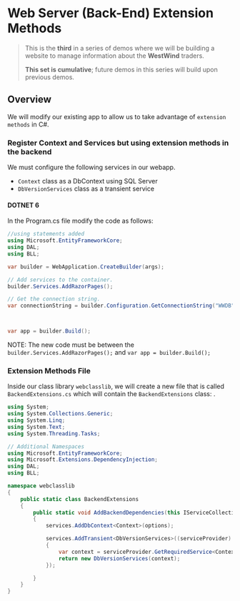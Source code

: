 # Web Server (Back-End) Extension Methods

> This is the **third** in a series of demos where we will be building a website to manage information about the **WestWind** traders.
>
> **This set is cumulative**; future demos in this series will build upon previous demos.

## Overview

We will modify our existing app to allow us to take advantage of `extension methods` in C#.

### Register Context and Services but using extension methods in the backend

We must configure the following services in our webapp.

- `Context` class as a DbContext using SQL Server
- `DbVersionServices` class as a transient service

#### DOTNET 6
In the Program.cs file modify the code as follows:
```csharp
//using statements added
using Microsoft.EntityFrameworkCore;
using DAL;
using BLL;

var builder = WebApplication.CreateBuilder(args);

// Add services to the container.
builder.Services.AddRazorPages();

// Get the connection string.
var connectionString = builder.Configuration.GetConnectionString("WWDB");



var app = builder.Build();
```
NOTE: The new code must be between the `builder.Services.AddRazorPages();` and `var app = builder.Build();`

### Extension Methods File

Inside our class library `webclasslib`, we will create a new file that is called `BackendExtensions.cs` which will contain the `BackendExtensions` class:
.

```csharp
using System;
using System.Collections.Generic;
using System.Linq;
using System.Text;
using System.Threading.Tasks;

// Additional Namespaces
using Microsoft.EntityFrameworkCore;
using Microsoft.Extensions.DependencyInjection;
using DAL;
using BLL;

namespace webclasslib
{
    public static class BackendExtensions
    {
        public static void AddBackendDependencies(this IServiceCollection services, Action<DbContextOptionsBuilder> options)
        {
            services.AddDbContext<Context>(options);

            services.AddTransient<DbVersionServices>((serviceProvider) =>
            {
                var context = serviceProvider.GetRequiredService<Context>();
                return new DbVersionServices(context);
            });

        }
    }
}

```